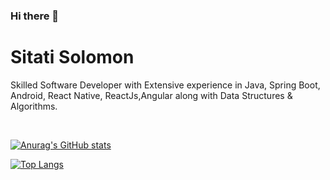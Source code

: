 ### Hi there 👋


# Sitati Solomon
Skilled Software Developer with Extensive experience in Java, Spring Boot, Android, React Native, ReactJs,Angular along with Data Structures & Algorithms.

<br>

[![Anurag's GitHub stats](https://github-readme-stats.vercel.app/api?username=mabunde&show_icons=true&theme=radical&count_private=true)](https://github.com/anuraghazra/github-readme-stats)


[![Top Langs](https://github-readme-stats.vercel.app/api/top-langs/?username=mabunde&theme=radical&count_private=true)](https://github.com/anuraghazra/github-readme-stats)


<!--
**mabunde/mabunde** is a ✨ _special_ ✨ repository because its `README.md` (this file) appears on your GitHub profile.

Here are some ideas to get you started:

- 🔭 I’m currently working on ...
- 🌱 I’m currently learning ...
- 👯 I’m looking to collaborate on ...
- 🤔 I’m looking for help with ...
- 💬 Ask me about ...
- 📫 How to reach me: ...
- 😄 Pronouns: ...
- ⚡ Fun fact: ...
-->
